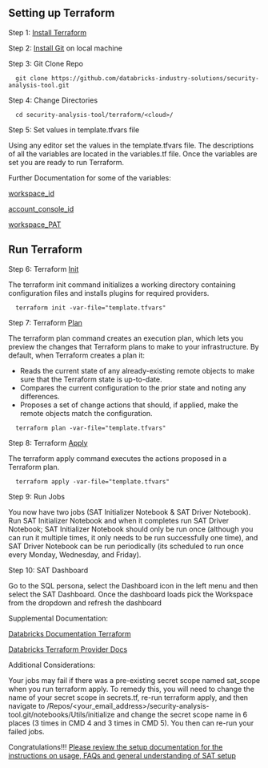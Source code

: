 ## Setting up Terraform

Step 1: [Install Terraform](https://developer.hashicorp.com/terraform/tutorials/aws-get-started/install-cli)

Step 2: [Install Git](https://git-scm.com/book/en/v2/Getting-Started-Installing-Git) on local machine

Step 3: Git Clone Repo
  ``` 
    git clone https://github.com/databricks-industry-solutions/security-analysis-tool.git
   ``` 
Step 4: Change Directories

  ```
    cd security-analysis-tool/terraform/<cloud>/
   ``` 

Step 5: Set values in template.tfvars file

Using any editor set the values in the template.tfvars file. The descriptions of all the variables are located in the variables.tf file. Once the variables are set you are ready to run Terraform.

Further Documentation for some of the variables:

[workspace_id](https://docs.databricks.com/workspace/workspace-details.html#workspace-instance-names-urls-and-ids)

[account_console_id](https://docs.databricks.com/administration-guide/account-settings/index.html#locate-your-account-id)

[workspace_PAT](https://docs.databricks.com/dev-tools/auth.html#personal-access-tokens-for-users)

## Run Terraform

Step 6: Terraform [Init](https://developer.hashicorp.com/terraform/cli/commands/init)

The terraform init command initializes a working directory containing configuration files and installs plugins for required providers.

  ```
    terraform init -var-file="template.tfvars"
  ```

Step 7: Terraform [Plan](https://developer.hashicorp.com/terraform/cli/commands/plan)

The terraform plan command creates an execution plan, which lets you preview the changes that Terraform plans to make to your infrastructure. By default, when Terraform creates a plan it:

  * Reads the current state of any already-existing remote objects to make sure that the Terraform state is up-to-date.
  * Compares the current configuration to the prior state and noting any differences.
  * Proposes a set of change actions that should, if applied, make the remote objects match the configuration.

  ```
    terraform plan -var-file="template.tfvars"
  ```

Step 8: Terraform [Apply](https://developer.hashicorp.com/terraform/cli/commands/apply)

The terraform apply command executes the actions proposed in a Terraform plan.

  ```
    terraform apply -var-file="template.tfvars"
  ```

Step 9: Run Jobs

You now have two jobs (SAT Initializer Notebook & SAT Driver Notebook). Run SAT Initializer Notebook and when it completes run SAT Driver Notebook; SAT Initializer Notebook should only be run once (although you can run it multiple times, it only needs to be run successfully one time), and SAT Driver Notebook can be run periodically (its scheduled to run once every Monday, Wednesday, and Friday). 

Step 10: SAT Dashboard

Go to the SQL persona, select the Dashboard icon in the left menu and then select the SAT Dashboard. Once the dashboard loads pick the Workspace from the dropdown and refresh the dashboard

Supplemental Documentation:

[Databricks Documentation Terraform](https://docs.databricks.com/dev-tools/terraform/index.html)

[Databricks Terraform Provider Docs](https://registry.terraform.io/providers/databricks/databricks/latest/docs)

Additional Considerations:

Your jobs may fail if there was a pre-existing secret scope named sat_scope when you run terraform apply. To remedy this, you will need to change the name of your secret scope in secrets.tf, re-run terraform apply, and then navigate to /Repos/<your_email_address>/security-analysis-tool.git/notebooks/Utils/initialize and change the secret scope name in  6 places (3 times in CMD 4 and 3 times in CMD 5). You then can re-run your failed jobs.

Congratulations!!! [Please review the setup documentation for the instructions on usage, FAQs and general understanding of SAT setup](https://github.com/databricks-industry-solutions/security-analysis-tool/blob/main/docs/setup.md)
